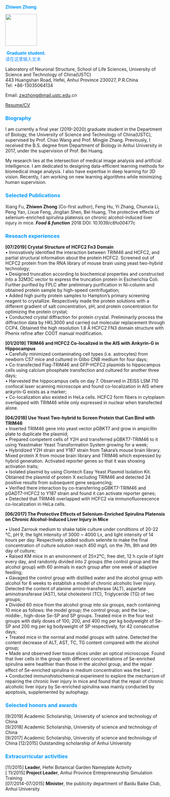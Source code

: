 <!DOCTYPE html> <html lang="zh"> <head> <meta charset="utf-8"/> <title>Markdown在线编辑器 - www.MdEditor.com</title> <link rel="shortcut icon" href="https://www.mdeditor.com/images/logos/favicon.ico" type="image/x-icon"/> </head> <body><font color="#0099ff"> <strong>Zhiwen Zhong</strong> </font> <p><img src="/Users/soindy/Desktop/app-components-short-look_2x.png" width="100" height="100"> </p><div align="left"><img src="" alt=""> <font color="#0099ff"> <strong>Graduate student.</strong> </font><br><font color="#1E90FF"> 请在这里输入文本 </font> <p>Laboratory of Neuronal Structure, School of Life Sciences, University of Science and Technology of China(USTC)<br>443 Huangshan Road, Hefei, Anhui Province 230027, P.R.China<br>Tel: +86-13035064134 </p><p>Email: <a href="mailto:zwzhong@mail.ustc.edu">zwzhong@mail.ustc.edu</a>.cn</p> <p><a href="https://github.com/ZhiwenZhong/ZhiwenZhong.github.io/raw/master/Word%20Report%202-ZZW.pdf">Resume/CV</a></p> <h3 id="h3--font-color-0099ff-strong-biography-strong-font-"><a name="<font color=#0099ff> <strong>Biography</strong> </font>" class="reference-link"></a><span class="header-link octicon octicon-link"></span><font color="#0099ff"> <strong>Biography</strong> </font></h3><p>I am currently a final year (2019-2020) graduate student in the Department of Biology, the University of Science and Technology of China(USTC), supervised by Prof. Chao Wang and Prof. Mingjie Zhang. Previously, I received the B.S. degree from Department of Biology in Anhui University in 2017, under the supervision of Prof. Bei Huang.</p> <p>My research lies at the intersection of medical image analysis and artificial intelligence. I am dedicated to designing data-efficient learning methods for biomedical image analysis. I also have expertise in deep learning for 3D vision. Recently, I am working on new learning algorithms while minimizing human supervision.</p> <h3 id="h3--font-color-0099ff-strong-selected-publications-strong-font-"><a name="<font color=#0099ff> <strong>Selected Publications</strong> </font>" class="reference-link"></a><span class="header-link octicon octicon-link"></span><font color="#0099ff"> <strong>Selected Publications</strong> </font></h3><p>Xiang Fu, <strong>Zhiwen Zhong</strong> (Co-first author), Feng Hu, Yi Zhang, Chunxia Li, Peng Yan, Lixue Feng, Jinglian Shen, Bei Huang, The protective effects of selenium-enriched spirulina platensis on chronic alcohol-induced liver injury in mice. <strong><em>Food &amp; function</em></strong> 2018 DOI: 10.1039/c8fo00477c</p> <h3 id="h3--font-color-0099ff-strong-reseach-experiences-strong-font-"><a name="<font color=#0099ff> <strong>Reseach experiences</strong> </font>" class="reference-link"></a><span class="header-link octicon octicon-link"></span><font color="#0099ff"> <strong>Reseach experiences</strong> </font></h3><p><strong>[07/2019] Crystal Structure of HCFC2 Fn3 Domain </strong><br>• Innovatively identified the interaction between TRIM46 and HCFC2, and partial structural information about the protein HCFC2. Screened out of HCFC2 protein from the RNA library of mouse brain using yeast two-hybrid technology;<br>• Designed truncation according to biochemical properties and constructed into a 32M3C vector to express the truncation protein in Escherichia Coli. Further purified by FPLC after preliminary purification in Ni-column and obtained protein sample by high-speed centrifugation;<br>• Added high purity protein samples to Hampton’s primary screening reagent to crystallize. Respectively made the protein solutions with a different gradient of salt concentration, pH, and protein concentration for optimizing the protein crystal;<br>• Conducted crystal diffraction for protein crystal. Preliminarily process the diffraction data by HKL3000 and carried out molecular replacement through CCP4. Obtained the high resolution 1.8 Å HCFC2 FN3 domain structure with Phenix refine after COOT manual modification. </p><p><strong>[01/2019] TRIM46 and HCFC2 Co-localized in the AIS with Ankyrin-G in Hippocampus</strong><br>• Carefully minimized contaminating cell types (i.e. astrocytes) from newborn C57 mice and cultured in Glibo CNB medium for four days;<br>• Co-transfected Flag-TRIM46 and GFP-HCFC2 plasmids to hippocampus cells using calcium phosphate transfection and cultured for another three days;<br>• Harvested the hippocampus cells on day 7. Observed in ZEISS LSM 710 confocal laser scanning microscope and found co-localization in AIS where ankyrin-G exists as a marker;<br>• Co-localization also existed in HeLa cells. HCFC2 form fibers in cytoplasm overlapped with TRIM46 while only expressed in nuclear when transfected alone. </p><p><strong>[04/2018] Use Yeast Two-hybrid to Screen Protein that Can Bind with TRIM46</strong><br>• Inserted TRIM46 gene into yeast vector pGBKT7 and grow in ampicillin plate to duplicate the plasmid;<br>• Prepared competent cells of Y2H and transferred pGBKT7-TRIM46 to it using Yeastmaker Yeast Transformation System growing for a week;<br>• Hybridized Y2H strain and Y187 strain from Takara’s mouse brain library. Mixed protein X from mouse brain library and TRIM46 which expressed by hybrid generation. Activated reporter genes so that it was showing activation traits;<br>• Isolated plasmid by using Clontech Easy Yeast Plasmid Isolation Kit. Obtained the plasmid of protein X excluding TRIM46 and detected 24 positive results from subsequent gene sequencing;<br>• Verified there interaction by co-transferring pGBKT7-TRIM46 and pGADT7-HCFC2 to Y187 strain and found it can activate reporter genes;<br>• Detected that TRIM46 overlapped with HCFC2 via immunofluorescence co-localization in HeLa cells. </p><p><strong>[06/2017] The Protective Effects of Selenium-Enriched Spirulina Platensis on Chronic Alcohol-Induced Liver Injury in Mice</strong></p> <p>• Used Zarrouk medium to shake table culture under conditions of 20-22 ℃, pH 9, the light intensity of 3000 ~ 4000 Lx, and light intensity of 14 hours per day. Respectively added sodium selenite to make the final concentration of culture solution reach 450 mg/L on the 7th, 8th and 9th day of culture;<br>• Raised KM mice in an environment of 25±2℃, free diet, 12 h cycle of light every day, and randomly divided into 2 groups (the control group and the alcohol group) with 60 animals in each group after one week of adaptive feeding;<br>• Gavaged the control group with distilled water and the alcohol group with alcohol for 6 weeks to establish a model of chronic alcoholic liver injury. Detected the content of alanine amino-transferase (ALT), aspartate aminotransferase (AST), total cholesterol (TC), Triglyceride (TG) of two groups;<br>• Divided 60 mice from the alcohol group into six groups, each containing 10 mice as follows: the model group; the control group; and the low-, middle-, high-dose Se-SP and SP groups. Treated mice in the four test groups with daily doses of 100, 200, and 400 mg per kg bodyweight of Se-SP and 200 mg per kg bodyweight of SP respectively, for 42 consecutive days;<br>• Treated mice in the normal and model groups with saline. Detected the content decrease of ALT, AST, TC, TG content compared with the alcohol group;<br>• Made and observed liver tissue slices under an optical microscope. Found that liver cells in the group with different concentrations of Se-enriched spirulina were healthier than those in the alcohol group, and the repair effect of Se-enriched spirulina in medium concentration was the best；<br>• Conducted immunohistochemical experiment to explore the mechanism of repairing the chronic liver injury in mice and found that the repair of chronic alcoholic liver injury by Se-enriched spirulina was mainly conducted by apoptosis, supplemented by autophagy. </p><h3 id="h3--font-color-0099ff-strong-selected-honors-and-awards-strong-font-"><a name="<font color=#0099ff> <strong>Selected honors and awards</strong> </font>" class="reference-link"></a><span class="header-link octicon octicon-link"></span><font color="#0099ff"> <strong>Selected honors and awards</strong> </font></h3><p>[9/2019] Academic Scholarship, University of science and technology of China<br>[9/2018] Academic Scholarship, University of science and technology of China<br>[9/2017] Academic Scholarship, University of science and technology of China [12/2015] Outstanding scholarship of Anhui University </p><h3 id="h3--font-color-0099ff-strong-extracurricular-activities-strong-font-"><a name="<font color=#0099ff> <strong>Extracurricular activities</strong> </font>" class="reference-link"></a><span class="header-link octicon octicon-link"></span><font color="#0099ff"> <strong>Extracurricular activities</strong> </font></h3><p>[11/2015] <strong>Leader</strong>, Hefei Botanical Garden Nameplate Activity<br>[ 11/2015] <strong>Project Leader</strong>, Anhui Province Entrepreneurship Simulation Training<br>[07/2014-07/2015] <strong>Minister</strong>, the publicity department of Baidu Baike Club, Anhui University</p> </div></body> </html>
